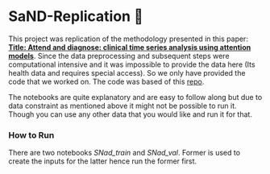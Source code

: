# SaND-Replication :hospital:

This project was replication of the methodology presented in this paper: [**Title: Attend and diagnose: clinical time series analysis using attention models**](https://arxiv.org/abs/1711.03905). Since the data preprocessing and subsequent steps were computational intensive and it was impossible to provide the data here (Its health data and requires special access). So we only have provided the code that we worked on. The code was based of this [repo](https://github.com/khirotaka/SAnD).

The notebooks are quite explanatory and are easy to follow along but due to data constraint as mentioned above it might not be possible to run it. Though you can use any other data that you would like and run it for that. 

### How to Run 
There are two notebooks *SNad_train* and *SNad_val*. Former is used to create the inputs for the latter hence run the former first. 
